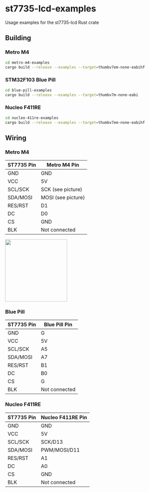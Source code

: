 # st7735-lcd-examples
Usage examples for the st7735-lcd Rust crate

## Building 

### Metro M4

```sh
cd metro-m4-examples
cargo build --release --examples --target=thumbv7em-none-eabihf
```

### STM32F103 Blue Pill
```sh
cd blue-pill-examples
cargo build --release --examples --target=thumbv7m-none-eabi
```

### Nucleo F411RE
```sh
cd nucleo-411re-examples
cargo build --release --examples --target=thumbv7em-none-eabihf
```

## Wiring

### Metro M4
| ST7735 Pin | Metro M4 Pin       |
|------------|--------------------|
| GND        | GND                |
| VCC        | 5V                 |
| SCL/SCK    | SCK (see picture)  |
| SDA/MOSI   | MOSI (see picture) |
| RES/RST    | D1                 |
| DC         | D0                 |
| CS         | GND                |
| BLK        | Not connected      |

<img src="https://cdn-learn.adafruit.com/assets/assets/000/069/241/medium640/adafruit_products_Grand_Central_SPI_Header_Pinout.jpg?1547248943" width="200"/>

### Blue Pill
| ST7735 Pin | Blue Pill Pin |
|------------|---------------|
| GND        | G             |
| VCC        | 5V            |
| SCL/SCK    | A5            |
| SDA/MOSI   | A7            |
| RES/RST    | B1            |
| DC         | B0            |
| CS         | G             |
| BLK        | Not connected |

### Nucleo F411RE
| ST7735 Pin | Nucleo F411RE Pin |
|------------|-------------------|
| GND        | GND               |
| VCC        | 5V                |
| SCL/SCK    | SCK/D13           |
| SDA/MOSI   | PWM/MOSI/D11      |
| RES/RST    | A1                |
| DC         | A0                |
| CS         | GND               |
| BLK        | Not connected     |
